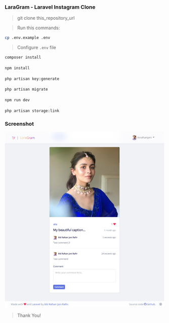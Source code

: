 ### LaraGram - Laravel Instagram Clone

> git clone this_repository_url

> Run this commands:

```sh
cp .env.example .env
```

> Configure `.env` file

```sh
composer install

npm install

php artisan key:generate

php artisan migrate

npm run dev

php artisan storage:link
```

### Screenshot
![screenshot 01](public/images/screenshot-01.jpg)

> Thank You!
